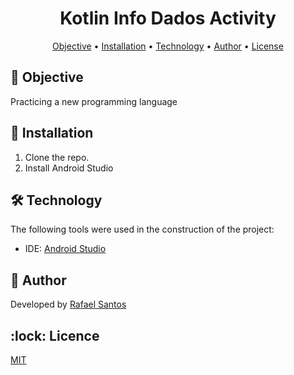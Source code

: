 <h1 align="center">Kotlin Info Dados Activity</h1>


<p align="center">
 <a href="#objective">Objective</a> •
 <a href="#installation">Installation</a> • 
 <a href="#technology">Technology</a> • 
 <a href="#author">Author</a> •
 <a href="#licence">License</a>
</p>

<h2></h2> 

<h2 id=objective>📝 Objective</h2>
Practicing a new programming language

<h2 id=installation>📲 Installation</h2>

1. Clone the repo.
2. Install Android Studio

<h2 id=technology>🛠️ Technology</h2>

The following tools were used in the construction of the project:

- IDE: <a href="https://developer.android.com/studio?hl=pt-br">Android Studio</a>

<h2 id=author>🎩 Author</h2>

Developed by <a href="https://www.linkedin.com/in/rafael-santos-8a0b44313//" target="_blank">Rafael Santos</a>

<h2 id=licence>:lock: Licence</h2>
<a href="https://github.com/r4santos/InfoDados/blob/main/LICENSE" target="_blank">MIT</a>
